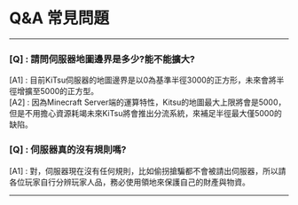 # Q&A 常見問題
***
### [Q] : 請問伺服器地圖邊界是多少?能不能擴大?
[A1] : 目前KiTsu伺服器的地圖邊界是以0為基準半徑3000的正方形，未來會將半徑增擴至5000的正方型。  
[A2] : 因為Minecraft Server端的運算特性，Kitsu的地圖最大上限將會是5000，但是不用擔心資源耗竭未來KiTsu將會推出分流系統，來補足半徑最大僅5000的缺陷。  
### [Q] : 伺服器真的沒有規則嗎?
[A1] : 對，伺服器現在沒有任何規則，比如偷拐搶騙都不會被請出伺服器，所以請各位玩家自行分辨玩家人品，務必使用領地來保護自己的財產與物資。  
***

